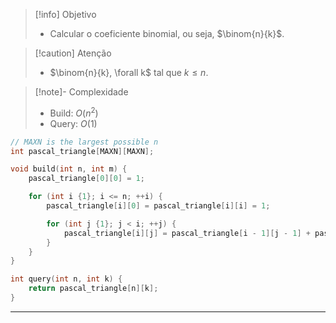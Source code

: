 > [!info] Objetivo
> - Calcular o coeficiente binomial, ou seja, $\binom{n}{k}$.

> [!caution] Atenção
> - $\binom{n}{k}, \forall k$ tal que $k \leq n$.

> [!note]- Complexidade
> - Build: $O(n^2)$
> - Query: $O(1)$

```cpp
// MAXN is the largest possible n
int pascal_triangle[MAXN][MAXN];

void build(int n, int m) {
	pascal_triangle[0][0] = 1;

	for (int i {1}; i <= n; ++i) {
		pascal_triangle[i][0] = pascal_triangle[i][i] = 1;

		for (int j {1}; j < i; ++j) {
			pascal_triangle[i][j] = pascal_triangle[i - 1][j - 1] + pascal_triangle[i - 1][j];
		}
	}
}

int query(int n, int k) {
	return pascal_triangle[n][k];
}
```

---